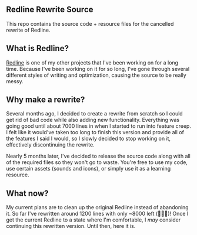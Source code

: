 ## Redline Rewrite Source
This repo contains the source code + resource files for the cancelled rewrite of Redline.

## What is Redline?
[Redline](https://github.com/topitbopit/Redline) is one of my other projects that I've been working on for a long time. Because I've been working on it for so long, I've gone through several different styles of writing and optimization, causing the source to be really messy.

## Why make a rewrite?
Several months ago, I decided to create a rewrite from scratch so I could get rid of bad code while also adding new functionality. Everything was going good until about 7000 lines in when I started to run into feature creep. I felt like it would've taken too long to finish this version and provide all of the features I said I would, so I slowly decided to stop working on it, effectively discontinuing the rewrite.

Nearly 5 months later, I've decided to release the source code along with all of the required files so they won't go to waste. You're free to use my code, use certain assets (sounds and icons), or simply use it as a learning resource.

## What now?
My current plans are to clean up the original Redline instead of abandoning it. So far I've rewritten around 1200 lines with only ~8000 left (🥳🥳🥳)! Once I get the current Redline to a state where I'm comfortable, I *may* consider continuing this rewritten version. Until then, here it is.
